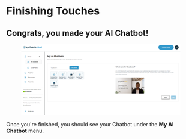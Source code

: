 # Finishing Touches

## Congrats, you made your AI Chatbot!

<figure><img src="../../.gitbook/assets/image (273).png" alt=""><figcaption></figcaption></figure>

Once you're finished, you should see your Chatbot under the **My AI Chatbot** menu.&#x20;
